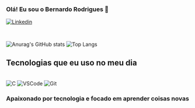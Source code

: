 ### Olá! Eu sou o Bernardo Rodrigues 👋

[![Linkedin](https://img.shields.io/badge/LinkedIn-0077B5?style=for-the-badge&logo=linkedin&logoColor=white)](https://www.linkedin.com/in/vitor-hugo-9b3b63243/)

<div style="display: inline_block"><br/>
  
![Anurag's GitHub stats](https://github-readme-stats.vercel.app/api?username=01Vitorhugo&show_icons=true&theme=radical)
![Top Langs](https://github-readme-stats.vercel.app/api/top-langs/?username=01VitorHugo&layout=compact&langs_count=7&theme=react)
  
</div>

## Tecnologias que eu uso no meu dia

<div style="display: inline_block"><br/>

  <img align="center" alt="C" src="https://img.shields.io/badge/C-00599C?style=for-the-badge&logo=c&logoColor=white"/>
<img align="center" alt="VSCode" src="https://img.shields.io/badge/VS_Code-007ACC?style=for-the-badge&logo=visual%20studio%20code&logoColor=white"/>
<img align="center" alt="Git" src="https://img.shields.io/badge/Git-F05032?style=for-the-badge&logo=git&logoColor=white"/>

  
</div>

### Apaixonado por tecnologia e focado em aprender coisas novas


